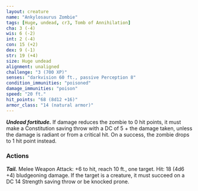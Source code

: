 ```yaml
---
layout: creature
name: "Ankylosaurus Zombie"
tags: [Huge, undead, cr3, Tomb of Annihilation]
cha: 3 (-4)
wis: 6 (-2)
int: 2 (-4)
con: 15 (+2)
dex: 9 (-1)
str: 19 (+4)
size: Huge undead
alignment: unaligned
challenge: "3 (700 XP)"
senses: "darkvision 60 ft., passive Perception 8"
condition_immunities: "poisoned"
damage_immunities: "poison"
speed: "20 ft."
hit_points: "68 (8d12 +16)"
armor_class: "14 (natural armor)"
---
```


***Undead fortitude.*** If damage reduces the zombie to 0 hit points, it must make a Constitution saving throw with a DC of 5 + the damage taken, unless the damage is radiant or from a critical hit. On a success, the zombie drops to 1 hit point instead.

### Actions

***Tail.*** Melee Weapon Attack: +6 to hit, reach 10 ft., one target. Hit: 18 (4d6 +4) bludgeoning damage. If the target is a creature, it must succeed on a DC 14 Strength saving throw or be knocked prone.